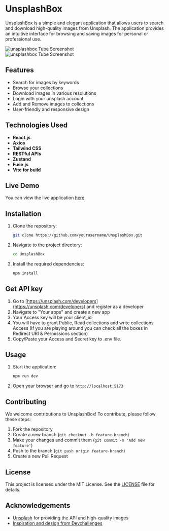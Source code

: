 # UnsplashBox

UnsplashBox is a simple and elegant application that allows users to search and download high-quality images from Unsplash. The application provides an intuitive interface for browsing and saving images for personal or professional use.

![unsplashbox Tube Screenshot](https://github.com/arbaz93/unsplashbox/screenshots/home.png)  
![unsplashbox Tube Screenshot](https://github.com/arbaz93/unsplashbox/screenshots/collections.png)  

## Features

- Search for images by keywords
- Browse your collections
- Download images in various resolutions
- Login with your unsplash account
- Add and Remove images to collections
- User-friendly and responsive design
## Technologies Used  

- **React.js**  
- **Axios**  
- **Tailwind CSS**  
- **RESTful APIs**  
- **Zustand**  
- **Fuse.js**  
- **Vite for build**  

## Live Demo  

You can view the live application [here](https://unsplashbox-app.netlify.app/).  

## Installation

1. Clone the repository:
    ```bash
    git clone https://github.com/yourusername/UnsplashBox.git
    ```
2. Navigate to the project directory:
    ```bash
    cd UnsplashBox
    ```
3. Install the required dependencies:
    ```bash
    npm install
    ```
## Get API key

1. Go to [https://unsplash.com/developers](https://unsplash.com/developers) and register as a developer
2. Navigate to "Your apps" and create a new app
3. Your Access key will be your client_id
4. You will have to grant Public, Read collections and write collections Access (If you are playing around you can check all the boxes in Redirect URI & Permissions section)
5. Copy/Paste your Access and Secret key to .env file.

## Usage

1. Start the application:
    ```bash
    npm run dev
    ```
2. Open your browser and go to `http://localhost:5173`

## Contributing

We welcome contributions to UnsplashBox! To contribute, please follow these steps:

1. Fork the repository
2. Create a new branch (`git checkout -b feature-branch`)
3. Make your changes and commit them (`git commit -m 'Add new feature'`)
4. Push to the branch (`git push origin feature-branch`)
5. Create a new Pull Request

## License

This project is licensed under the MIT License. See the [LICENSE](./LICENSE) file for details.

## Acknowledgements

- [Unsplash](https://unsplash.com) for providing the API and high-quality images
- [Inspiration and design from Devchallenges](https://devchallenges.io)